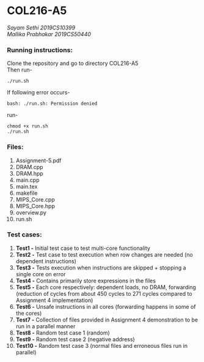 # COL216-A5 #
_Sayam Sethi        2019CS10399_\
_Mallika Prabhakar  2019CS50440_

### Running instructions: ###
Clone the repository and go to directory COL216-A5\
Then run-
```
./run.sh
```
If following error occurs-
```
bash: ./run.sh: Permission denied
```
run-
```
chmod +x run.sh
./run.sh
```
### Files: ###
1. Assignment-5.pdf
2. DRAM.cpp
3. DRAM.hpp
4. main.cpp
5. main.tex
6. makefile
7. MIPS_Core.cpp
8. MIPS_Core.hpp
9. overview.py
10. run.sh

### Test cases: ###
1. **Test1 -** Initial test case to test multi-core functionality
2. **Test2 -** Test case to test execution when row changes are needed (no dependent instructions)
3. **Test3 -** Tests execution when instructions are skipped + stopping a single core on error
4. **Test4 -** Contains primarily store expressions in the files 
5. **Test5 -** Each core respectively: dependent loads, no DRAM, forwarding (reduction of cycles from about 450 cycles to 271 cycles compared to Assignment 4 implementation) 
6. **Test6 -** Unsafe instructions in all cores (forwarding happens in some of the cores)
7. **Test7 -** Collection of files provided in Assignment 4 demonstration to be run in a parallel manner
8. **Test8 -** Random test case 1 (random)
9. **Test9 -** Random test case 2 (negative address)
10. **Test10 -** Random test case 3 (normal files and erroneous files run in parallel)

